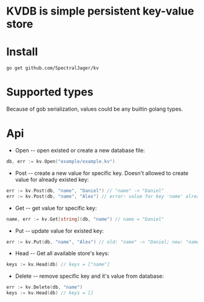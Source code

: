 # KVDB is simple persistent key-value store 

# Install
```
go get github.com/SpectralJager/kv
```

# Supported types
Because of gob serialization, values could be any builtin golang types.

# Api
- Open -- open existed or create a new database file:
```go
db, err := kv.Open("example/example.kv")
```
- Post -- create a new value for specific key. Doesn't allowed to create value for already existed key:
```go
err := kv.Post(db, "name", "Daniel") // "name" -> "Daniel"
err := kv.Post(db, "name", "Alex") // error: value for key 'name' already exist
```
- Get -- get value for specific key:
```go
name, err := kv.Get[string](db, "name") // name = "Daniel"
```
- Put -- update value for existed key:
```go
err := kv.Put(db, "name", "Alex") // old: "name" -> "Daniel; new: "name" -> "Alex"
```
- Head -- Get all available store's keys:
```go
keys := kv.Head(db) // keys = ["name"]
```
- Delete -- remove specific key and it's value from database:
```go
err := kv.Delete(db, "name") 
keys := kv.Head(db) // keys = []
```